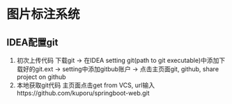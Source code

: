 # 图片标注系统
## IDEA配置git
1. 初次上传代码
下载git -> 在IDEA setting git(path to git executable)中添加下载好的git.ext
-> setting中添加gitbub账户 -> 点击主页面git, github, share project on github
2. 本地获取git代码
主页面点击get from VCS, url输入https://github.com/kuporu/springboot-web.git
